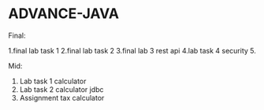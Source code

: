 # ADVANCE-JAVA
Final:

1.final lab task 1
2.final lab task 2
3.final lab 3 rest api
4.lab task 4 security 
5.

Mid:
1. Lab task 1 calculator 
2. Lab task 2 calculator jdbc
3. Assignment tax calculator 
